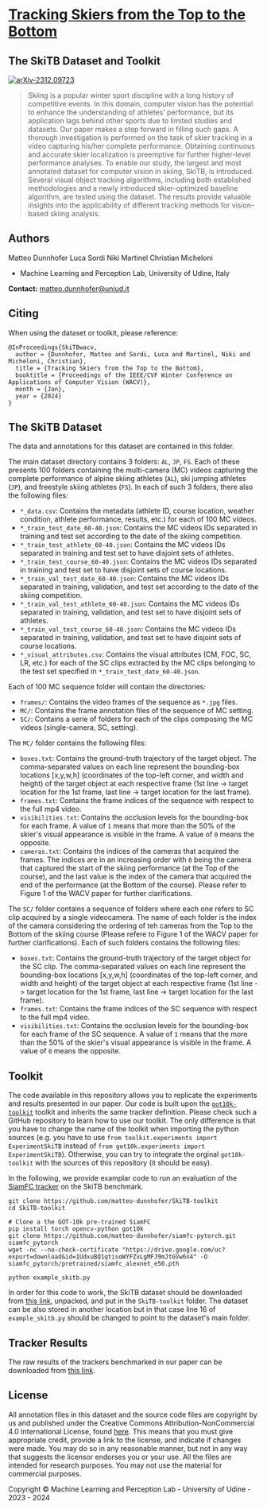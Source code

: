 # [Tracking Skiers from the Top to the Bottom](https://machinelearning.uniud.it/datasets/skitb/)
## The SkiTB Dataset and Toolkit

<!-- start badges -->
[![arXiv-2312.09723](https://img.shields.io/badge/arXiv-2312.09723-red.svg)](https://arxiv.org/abs/2312.09723)
<!-- end badges -->

> Skiing is a popular winter sport discipline with a long history of competitive events. In this domain, computer vision has the potential to enhance the understanding of athletes’ performance, but its application lags behind other sports due to limited studies and datasets. Our paper makes a step forward in filling such gaps. A thorough investigation is performed on the task of skier tracking in a video capturing his/her complete performance. Obtaining continuous and accurate skier localization is preemptive for further higher-level performance analyses. To enable our study, the largest and most annotated dataset for computer vision in skiing, SkiTB, is introduced. Several visual object tracking algorithms, including both established methodologies and a newly introduced skier-optimized baseline algorithm, are tested using the dataset. The results provide valuable insights into the applicability of different tracking methods for vision-based skiing analysis.

## Authors
Matteo Dunnhofer
Luca Sordi
Niki Martinel 
Christian Micheloni 

* Machine Learning and Perception Lab, University of Udine, Italy

**Contact:** [matteo.dunnhofer@uniud.it](mailto:matteo.dunnhofer@uniud.it)


## Citing
When using the dataset or toolkit, please reference:

```
@InProceedings{SkiTBwacv,
  author = {Dunnhofer, Matteo and Sordi, Luca and Martinel, Niki and Micheloni, Christian},
  title = {Tracking Skiers from the Top to the Bottom},
  booktitle = {Proceedings of the IEEE/CVF Winter Conference on Applications of Computer Vision (WACV)},
  month = {Jan},
  year = {2024}
}
```

## The SkiTB Dataset

The data and annotations for this dataset are contained in this folder.

The main dataset directory contains 3 folders: ```AL```, ```JP```, ```FS```. Each of these presents 100 folders containing the multi-camera (MC) videos capturing the complete performance of alpine skiing athletes (```AL```), ski jumping athletes (```JP```), and freestyle skiing athletes (```FS```).
In each of such 3 folders, there also the following files:
 - ```*_data.csv```: Contains the metadata (athlete ID, course location, weather condition, athlete performance, results, etc.) for each of 100 MC videos.
 - ```*_train_test_date_60-40.json```: Contains the MC videos IDs separated in training and test set according to the date of the skiing competition.
 - ```*_train_test_athlete_60-40.json```: Contains the MC videos IDs separated in training and test set to have disjoint sets of athletes.
 - ```*_train_test_course_60-40.json```: Contains the MC videos IDs separated in training and test set to have disjoint sets of course locations.
  - ```*_train_val_test_date_60-40.json```: Contains the MC videos IDs separated in training, validation, and test set according to the date of the skiing competition.
 - ```*_train_val_test_athlete_60-40.json```: Contains the MC videos IDs separated in training, validation, and test set to have disjoint sets of athletes.
 - ```*_train_val_test_course_60-40.json```: Contains the MC videos IDs separated in training, validation, and test set to have disjoint sets of course locations.
 - ```*_visual_attributes.csv```: Contains the visual attributes (CM, FOC, SC, LR, etc.) for each of the SC clips extracted by the MC clips belonging to the test set specified in ```*_train_test_date_60-40.json```.

Each of 100 MC sequence folder will contain the directories:
 - ```frames/```: Contains the video frames of the sequence as ```*.jpg``` files.
 - ```MC/```: Contains the frame annotation files of the sequence of MC setting.
 - ```SC/```: Contains a serie of folders for each of the clips composing the MC videos (single-camera, SC, setting).

The ```MC/``` folder contains the following files:
 - ```boxes.txt```: Contains the ground-truth trajectory of the target object. The comma-separated values on each line represent the bounding-box locations [x,y,w,h] (coordinates of the top-left corner, and width and height) of the target object at each respective frame (1st line -> target location for the 1st frame, last line -> target location for the last frame). 
 - ```frames.txt```: Contains the frame indices of the sequence with respect to the full mp4 video. 
 - ```visibilities.txt```: Contains the occlusion levels for the bounding-box for each frame. A value of ```1``` means that more than the 50% of the skier's visual appearance is visible in the frame. A value of ```0``` means the opposite.
 - ```cameras.txt```: Contains the indices of the cameras that acquired the frames. The indices are in an increasing order with ```0``` being the camera that captured the start of the skiing performance (at the Top of the course), and the last value is the index of the camera that acquired the end of the performance (at the Bottom of the course). Please refer to Figure 1 of the WACV paper for further clarifications.

 The ```SC/``` folder contains a sequence of folders where each one refers to SC clip acquired by a single videocamera. The name of each folder is the index of the camera considering the ordering of teh cameras from the Top to the Bottom of the skiing course (Please refere to Figure 1 of the WACV paper for further clarifications). Each of such folders contains the following files:
- ```boxes.txt```: Contains the ground-truth trajectory of the target object for the SC clip. The comma-separated values on each line represent the bounding-box locations [x,y,w,h] (coordinates of the top-left corner, and width and height) of the target object at each respective frame (1st line -> target location for the 1st frame, last line -> target location for the last frame). 
 - ```frames.txt```: Contains the frame indices of the SC sequence with respect to the full mp4 video. 
 - ```visibilities.txt```: Contains the occlusion levels for the bounding-box for each frame of the SC sequence. A value of ```1``` means that the more than the 50% of the skier's visual appearance is visible in the frame. A value of ```0``` means the opposite.
 

## Toolkit
The code available in this repository allows you to replicate the experiments and results presented in our paper. Our code is built upon the [```got10k-toolkit```](https://github.com/got-10k/toolkit) toolkit and inherits the same tracker definition. Please check such a GitHub repository to learn how to use our toolkit. The only difference is that you have to change the name of the toolkit when importing the python sources (e.g. you have to use ```from toolkit.experiments import ExperimentSkiTB``` instead of ```from got10k.experiments import ExperimentSkiTB```). Otherwise, you can try to integrate the orginal ```got10k-toolkit``` with the sources of this repository (it should be easy).

In the following, we provide examplar code to run an evaluation of the [SiamFC tracker](https://github.com/got-10k/siamfc) on the SkiTB benchmark.
```
git clone https://github.com/matteo-dunnhofer/SkiTB-toolkit
cd SkiTB-toolkit

# Clone a the GOT-10k pre-trained SiamFC
pip install torch opencv-python got10k
git clone https://github.com/matteo-dunnhofer/siamfc-pytorch.git siamfc_pytorch
wget -nc --no-check-certificate "https://drive.google.com/uc?export=download&id=1UdxuBQ1qtisoWYFZxLgMFJ9mJtGVw6n4" -O siamfc_pytorch/pretrained/siamfc_alexnet_e50.pth
      
python example_skitb.py
```
In order for this code to work, the SkiTB dataset should be downloaded from [this link](https://forms.office.com/Pages/ResponsePage.aspx?id=Fd5qbmwpJEKsWByOwv1TqGZ0FiFPXjFKh2JII46hSYhUMVQ2RE0yS0FMMEhFSVNWNUxNWks3M0hYSy4u), unpacked, and put in the ```SkiTB-toolkit``` folder. The dataset can be also stored in another location but in that case line 16 of ```example_skitb.py``` should be changed to point to the dataset's main folder.


## Tracker Results
The raw results of the trackers benchmarked in our paper can be downloaded from [this link]().


## License
All annotation files in this dataset and the source code files are copyright by us and published under the Creative Commons Attribution-NonCommercial 4.0 International License, found 
[here](https://creativecommons.org/licenses/by-nc/4.0/).
This means that you must give appropriate credit, provide a link to the license,
and indicate if changes were made. You may do so in any reasonable manner,
but not in any way that suggests the licensor endorses you or your use. All the files are intended for research purposes. 
You may not use the material for commercial purposes.

Copyright © Machine Learning and Perception Lab - University of Udine - 2023 - 2024